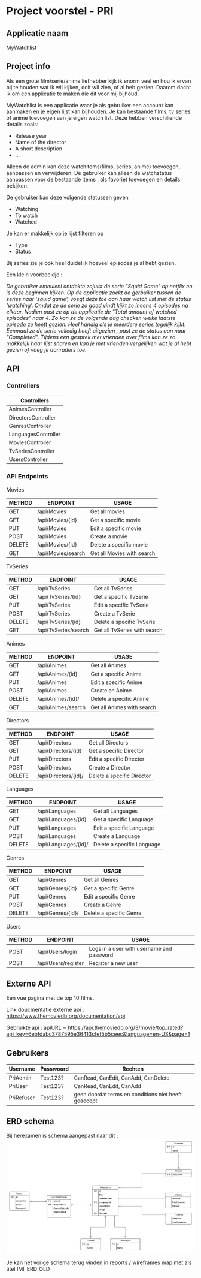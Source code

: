 # Project voorstel - PRI

## Applicatie naam 
MyWatchlist

## Project info 
Als een grote film/serie/anime liefhebber kijk ik enorm veel en hou ik ervan bij te houden wat ik wil kijken, ooit wil zien, of al heb gezien. Daarom dacht ik om een applicatie te maken die dit voor mij bijhoud.

MyWatchlist is een applicatie waar je als gebruiker een account kan aanmaken en je eigen lijst kan bijhouden. Je kan bestaande films, tv series of anime toevoegen aan je eigen watch list.
Deze hebben verschillende details zoals:
* Release year
* Name of the director
* A short description
* ...

Alleen de admin kan deze watchitems(films, series, anime) toevoegen, aanpassen en verwijderen.
De gebruiker kan alleen de watchstatus aanpassen voor de bestaande items , als favoriet toevoegen en details bekijken.

De gebruiker kan deze volgende statussen geven

* Watching
* To watch
* Watched

Je kan er makkelijk op je lijst filteren op 
* Type
* Status

Bij series zie je ook heel duidelijk hoeveel episodes je al hebt gezien.


Een klein voorbeeldje :

*De gebruiker emeuleni ontdekte zojuist de serie "Squid Game" op netflix en is deze beginnen kijken. Op de applicatie zoekt de gerbuiker tussen de series naar 'squid game', voegt deze toe aan haar watch list met de status 'watching'. Omdat ze de serie zo goed vindt kijkt ze ineens 4 episodes na elkaar. Nadien past ze op de applicatie de "Total amount of watched episodes" naar 4. Zo kan ze de volgende dag checken welke laatste episode ze heeft gezien. Heel handig als je meerdere series tegelijk kijkt. Eenmaal ze de serie volledig heeft uitgezien , past ze de status aan naar "Completed". Tijdens een gesprek met vrienden over films kan ze zo makkelijk haar lijst sharen en kan je met vrienden vergelijken wat je al hebt gezien of voeg je aanraders toe.*



## API

### Controllers


Controllers | 
------------ | 
AnimesController | 
DirectorsController | 
GenresController |
LanguagesController |
MoviesController |
TvSeriesController |
UsersController |


### API Endpoints

Movies

METHOD | ENDPOINT | USAGE
------------ | ------------- | -------------
GET | /api/Movies | Get all movies
GET | /api/Movies/{id} | Get a specific movie
PUT | /api/Movies | Edit a specific movie
POST | /api/Movies | Create a  movie
DELETE | /api/Movies/{id} | Delete a specific movie
GET | /api/Movies/search | Get all Movies with search



TvSeries

METHOD | ENDPOINT | USAGE
------------ | ------------- | -------------
GET | /api/TvSeries | Get all TvSeries
GET | /api/TvSeries/{id} | Get a specific TvSerie
PUT | /api/TvSeries | Edit a specific TvSerie
POST | /api/TvSeries | Create a  TvSerie
DELETE | /api/TvSeries/{id} | Delete a specific TvSerie
GET | /api/TvSeries/search | Get all TvSeries with search


Animes

METHOD | ENDPOINT | USAGE
------------ | ------------- | -------------
GET | /api/Animes | Get all Animes
GET | /api/Animes/{id} | Get a specific Anime
PUT | /api/Animes | Edit a specific Anime
POST | /api/Animes | Create an Anime
DELETE | /api/Animes/{id}/ | Delete a specific Anime
GET | /api/Animes/search | Get all Animes with search

Directors

METHOD | ENDPOINT | USAGE
------------ | ------------- | -------------
GET | /api/Directors | Get all Directors
GET | /api/Directors/{id} | Get a specific Director
PUT | /api/Directors | Edit a specific Director
POST | /api/Directors| Create a Director
DELETE | /api/Directors/{id}/ | Delete a specific Director


Languages

METHOD | ENDPOINT | USAGE
------------ | ------------- | -------------
GET | /api/Languages | Get all Languages
GET | /api/Languages/{id} | Get a specific Language
PUT | /api/Languages | Edit a specific Language
POST | /api/Languages | Create a Language
DELETE | /api/Languages/{id}/ | Delete a specific Language

Genres

METHOD | ENDPOINT | USAGE
------------ | ------------- | -------------
GET | /api/Genres | Get all Genres
GET | /api/Genres/{id} | Get a specific Genre
PUT | /api/Genres | Edit a specific Genre
POST | /api/Genres | Create a Genre
DELETE | /api/Genres/{id}/ | Delete a specific Genre

Users

METHOD | ENDPOINT | USAGE
------------ | ------------- | -------------
POST | /api/Users/login | Logs in a user with username and password
POST | /api/Users/register | Register a new user




## Externe API
Een vue pagina met de top 10 films.

Link doucmentatie externe api : https://www.themoviedb.org/documentation/api

Gebruikte api : apiURL = https://api.themoviedb.org/3/movie/top_rated?api_key=6ebfdabc3787595e36413cfef5b5ceec&language=en-US&page=1


## Gebruikers

Username | Passwoord | Rechten
------------ | ------------- | ------------- 
PriAdmin | Test123? | CanRead, CanEdit, CanAdd, CanDelete
PriUser | Test123? | CanRead, CanEdit, CanAdd
PriRefuser | Test123? | geen doordat terms en conditions niet heeft geaccept



## ERD schema
Bij herexamen is schema aangepast naar dit :
![Erd schema](wireframes\IMI_ERD.jpg)

Je kan het vorige schema terug vinden in reports / wireframes map met als titel IMI_ERD_OLD
